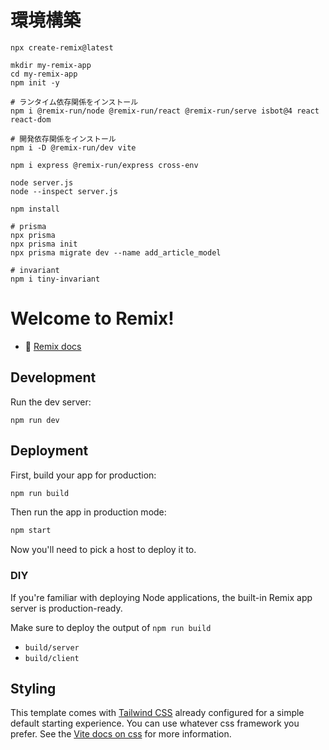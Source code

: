 # 環境構築
```shellscript
npx create-remix@latest

mkdir my-remix-app
cd my-remix-app
npm init -y
 
# ランタイム依存関係をインストール
npm i @remix-run/node @remix-run/react @remix-run/serve isbot@4 react react-dom
 
# 開発依存関係をインストール
npm i -D @remix-run/dev vite

npm i express @remix-run/express cross-env

node server.js
node --inspect server.js

npm install

# prisma
npx prisma
npx prisma init
npx prisma migrate dev --name add_article_model

# invariant
npm i tiny-invariant
```

# Welcome to Remix!

- 📖 [Remix docs](https://remix.run/docs)

## Development

Run the dev server:

```shellscript
npm run dev
```

## Deployment

First, build your app for production:

```sh
npm run build
```

Then run the app in production mode:

```sh
npm start
```

Now you'll need to pick a host to deploy it to.

### DIY

If you're familiar with deploying Node applications, the built-in Remix app server is production-ready.

Make sure to deploy the output of `npm run build`

- `build/server`
- `build/client`

## Styling

This template comes with [Tailwind CSS](https://tailwindcss.com/) already configured for a simple default starting experience. You can use whatever css framework you prefer. See the [Vite docs on css](https://vitejs.dev/guide/features.html#css) for more information.
